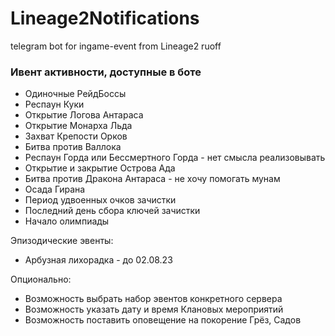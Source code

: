 # Lineage2Notifications
telegram bot for ingame-event from Lineage2 ruoff


### Ивент активности, доступные в боте
- Одиночные РейдБоссы
- Респаун Куки
- Открытие Логова Антараса
- Открытие Монарха Льда
- Захват Крепости Орков
- Битва против Валлока
- Респаун Горда или Бессмертного Горда - нет смысла реализовывать
- Открытие и закрытие Острова Ада
- Битва против Дракона Антараса - не хочу помогать мунам
- Осада Гирана
- Период удвоенных очков зачистки
- Последний день сбора ключей зачистки
- Начало олимпиады

Эпизодические эвенты:
- Арбузная лихорадка - до 02.08.23


Опционально:
- Возможность выбрать набор эвентов конкретного сервера
- Возможность указать дату и время Клановых мероприятий
- Возможность поставить оповещение на покорение Грёз, Садов
